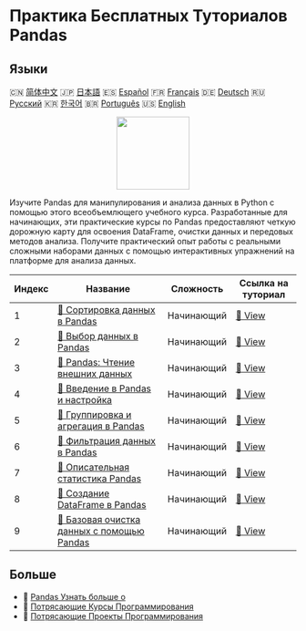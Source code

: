 # Практика Бесплатных Туториалов Pandas

## Языки

🇨🇳 [简体中文](README_zh.md) 🇯🇵 [日本語](README_ja.md) 🇪🇸 [Español](README_es.md) 🇫🇷 [Français](README_fr.md) 🇩🇪 [Deutsch](README_de.md) 🇷🇺 [Русский](README_ru.md) 🇰🇷 [한국어](README_ko.md) 🇧🇷 [Português](README_pt.md) 🇺🇸 [English](README.md) 

<div align="center">
<img width="128px" src="https://file.labex.io/path/qhqKKAjZr3K5.png">
</div>

Изучите Pandas для манипулирования и анализа данных в Python с помощью этого всеобъемлющего учебного курса. Разработанные для начинающих, эти практические курсы по Pandas предоставляют четкую дорожную карту для освоения DataFrame, очистки данных и передовых методов анализа. Получите практический опыт работы с реальными сложными наборами данных с помощью интерактивных упражнений на платформе для анализа данных.

|   Индекс | Название                                                                                                             | Сложность   | Ссылка на туториал                                                                     |
|----------|----------------------------------------------------------------------------------------------------------------------|-------------|----------------------------------------------------------------------------------------|
|        1 | [📖 Сортировка данных в Pandas](https://labex.io/ru/tutorials/pandas-pandas-sorting-data-596398)                     | Начинающий  | [🔗 View](https://labex.io/ru/tutorials/pandas-pandas-sorting-data-596398)             |
|        2 | [📖 Выбор данных в Pandas](https://labex.io/ru/tutorials/pandas-pandas-selecting-data-596397)                        | Начинающий  | [🔗 View](https://labex.io/ru/tutorials/pandas-pandas-selecting-data-596397)           |
|        3 | [📖 Pandas: Чтение внешних данных](https://labex.io/ru/tutorials/pandas-pandas-reading-external-data-596396)         | Начинающий  | [🔗 View](https://labex.io/ru/tutorials/pandas-pandas-reading-external-data-596396)    |
|        4 | [📖 Введение в Pandas и настройка](https://labex.io/ru/tutorials/pandas-pandas-introduction-and-setup-596395)        | Начинающий  | [🔗 View](https://labex.io/ru/tutorials/pandas-pandas-introduction-and-setup-596395)   |
|        5 | [📖 Группировка и агрегация в Pandas](https://labex.io/ru/tutorials/pandas-pandas-grouping-and-aggregating-596394)   | Начинающий  | [🔗 View](https://labex.io/ru/tutorials/pandas-pandas-grouping-and-aggregating-596394) |
|        6 | [📖 Фильтрация данных в Pandas](https://labex.io/ru/tutorials/pandas-pandas-filtering-data-596393)                   | Начинающий  | [🔗 View](https://labex.io/ru/tutorials/pandas-pandas-filtering-data-596393)           |
|        7 | [📖 Описательная статистика Pandas](https://labex.io/ru/tutorials/pandas-pandas-descriptive-statistics-596392)       | Начинающий  | [🔗 View](https://labex.io/ru/tutorials/pandas-pandas-descriptive-statistics-596392)   |
|        8 | [📖 Создание DataFrame в Pandas](https://labex.io/ru/tutorials/pandas-pandas-creating-dataframes-596391)             | Начинающий  | [🔗 View](https://labex.io/ru/tutorials/pandas-pandas-creating-dataframes-596391)      |
|        9 | [📖 Базовая очистка данных с помощью Pandas](https://labex.io/ru/tutorials/pandas-pandas-basic-data-cleaning-596390) | Начинающий  | [🔗 View](https://labex.io/ru/tutorials/pandas-pandas-basic-data-cleaning-596390)      |

## Больше

- 🔗 [Pandas Узнать больше о](https://labex.io/ru/skilltrees/pandas)
- 🔗 [Потрясающие Курсы Программирования](https://github.com/labex-labs/awesome-programming-courses)
- 🔗 [Потрясающие Проекты Программирования](https://github.com/labex-labs/awesome-programming-projects)

